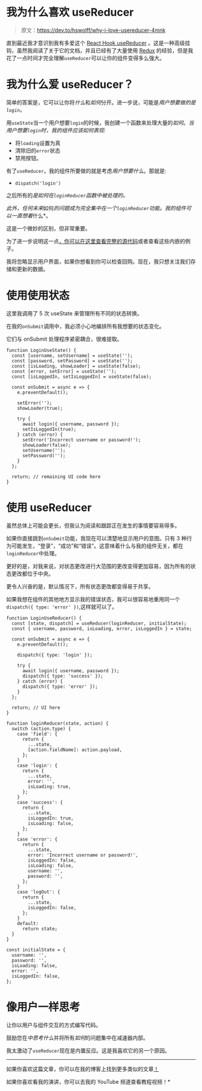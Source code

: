 # 我为什么喜欢 useReducer

> 原文：<https://dev.to/hswolff/why-i-love-usereducer-4mnk>

直到最近我才意识到我有多爱这个 [React Hook useReducer](https://reactjs.org/docs/hooks-reference.html#usereducer) 。这是一种高级挂钩，虽然我阅读了关于它的文档，并且已经有了大量使用 [Redux](https://redux.js.org/) 的经验，但是我花了一点时间才完全理解`useReducer`可以让你的组件变得多么强大。

# 我为什么爱 useReducer？

简单的答案是，它可以让你将*什么*和*如何*分开。进一步说，可能是*用户想要做的是`login`。*

用`useState`当一个用户想要`login`的时候，我创建一个函数来处理大量的*如何*。*当用户想要`login`时，我的组件应该如何表现:*

*   将`loading`设置为真
*   清除旧的`error`状态
*   禁用按钮。

有了`useReducer`，我的组件所要做的就是考虑*用户想要什么*。那就是:

*   `dispatch('login')`

之后所有的*是如何在`loginReducer`函数中被处理的。*

 *此外，任何未来*如何*的问题成为完全集中在一个`loginReducer`功能。我的组件可以一直想着*什么*。

这是一个微妙的区别，但非常重要。

为了进一步说明这一点[，你可以在这里查看完整的源代码](https://github.com/hswolff/youtube/tree/master/videos/why-i-love-usereducer)或者查看这些内嵌的例子。

我将忽略显示用户界面，如果你想看到你可以检查回购。现在，我只想关注我们存储和更新的数据。

# 使用使用状态

这里我调用了 5 次 useState 来管理所有不同的状态转换。

在我的`onSubmit`调用中，我必须小心地编排所有我想要的状态变化。

它们与 onSubmit 处理程序紧密耦合，很难提取。

```
function LoginUseState() {
  const [username, setUsername] = useState('');
  const [password, setPassword] = useState('');
  const [isLoading, showLoader] = useState(false);
  const [error, setError] = useState('');
  const [isLoggedIn, setIsLoggedIn] = useState(false);

  const onSubmit = async e => {
    e.preventDefault();

    setError('');
    showLoader(true);

    try {
      await login({ username, password });
      setIsLoggedIn(true);
    } catch (error) {
      setError('Incorrect username or password!');
      showLoader(false);
      setUsername('');
      setPassword('');
    }
  };

  return; // remaining UI code here
} 
```

# 使用 useReducer

虽然总体上可能会更长，但我认为阅读和跟踪正在发生的事情要容易得多。

如果你直接跳到`onSubmit`功能，我现在可以清楚地显示用户的意图。只有 3 种行为可能发生，“登录”，“成功”和“错误”。这意味着什么与我的组件无关，都在`loginReducer`中处理。

更好的是，对我来说，对状态更改进行大范围的更改变得更加容易，因为所有的状态更改都位于中央。

更令人兴奋的是，默认情况下，所有状态更改都变得易于共享。

如果我想在组件的其他地方显示我的错误状态，我可以很容易地重用同一个`dispatch({ type: 'error' })`,这样就可以了。

```
function LoginUseReducer() {
  const [state, dispatch] = useReducer(loginReducer, initialState);
  const { username, password, isLoading, error, isLoggedIn } = state;

  const onSubmit = async e => {
    e.preventDefault();

    dispatch({ type: 'login' });

    try {
      await login({ username, password });
      dispatch({ type: 'success' });
    } catch (error) {
      dispatch({ type: 'error' });
    }
  };

  return; // UI here
}

function loginReducer(state, action) {
  switch (action.type) {
    case 'field': {
      return {
        ...state,
        [action.fieldName]: action.payload,
      };
    }
    case 'login': {
      return {
        ...state,
        error: '',
        isLoading: true,
      };
    }
    case 'success': {
      return {
        ...state,
        isLoggedIn: true,
        isLoading: false,
      };
    }
    case 'error': {
      return {
        ...state,
        error: 'Incorrect username or password!',
        isLoggedIn: false,
        isLoading: false,
        username: '',
        password: '',
      };
    }
    case 'logOut': {
      return {
        ...state,
        isLoggedIn: false,
      };
    }
    default:
      return state;
  }
}

const initialState = {
  username: '',
  password: '',
  isLoading: false,
  error: '',
  isLoggedIn: false,
}; 
```

# 像用户一样思考

让你以用户与组件交互的方式编写代码。

鼓励您在*中思考什么*并将所有*如何*的问题集中在减速器内部。

我太激动了`useReducer`现在是内置反应。这是我喜欢它的另一个原因。

* * *

如果你喜欢这篇文章，你可以在我的博客上找到更多类似的文章[！](https://hswolff.com/)

如果你喜欢看我的演讲，你可以去我的 YouTube 频道查看教程视频！*